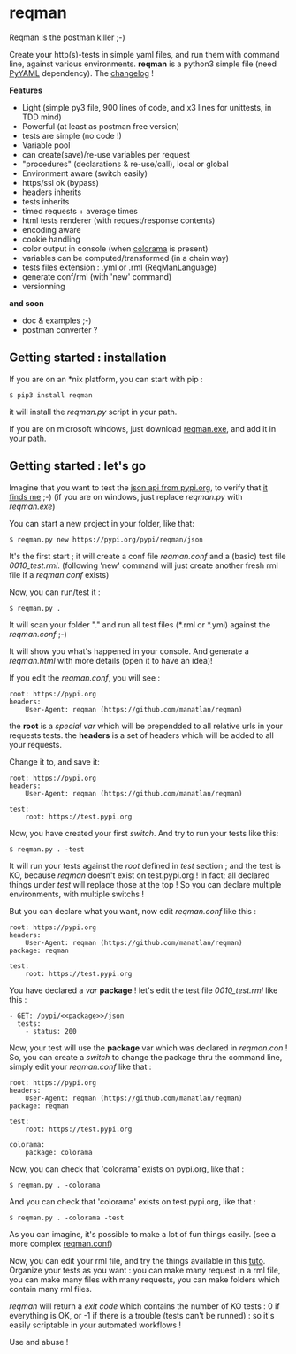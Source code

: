 # reqman
Reqman is the postman killer ;-)

Create your http(s)-tests in simple yaml files, and run them with command line, against various environments.
**reqman** is a python3 simple file (need [PyYAML](https://pypi.org/project/PyYAML/) dependency). The [changelog](https://github.com/manatlan/reqman/blob/master/changelog) !

**Features**
   * Light (simple py3 file, 900 lines of code, and x3 lines for unittests, in TDD mind)
   * Powerful (at least as postman free version)
   * tests are simple (no code !)
   * Variable pool
   * can create(save)/re-use variables per request
   * "procedures" (declarations & re-use/call), local or global
   * Environment aware (switch easily)
   * https/ssl ok (bypass)
   * headers inherits
   * tests inherits
   * timed requests + average times
   * html tests renderer (with request/response contents)
   * encoding aware
   * cookie handling
   * color output in console (when [colorama](https://pypi.org/project/colorama/) is present)
   * variables can be computed/transformed (in a chain way)
   * tests files extension : .yml or .rml (ReqManLanguage)
   * generate conf/rml (with 'new' command)
   * versionning

**and soon**
   * doc & examples ;-)
   * postman converter ?

## Getting started : installation

If you are on an *nix platform, you can start with pip :

    $ pip3 install reqman
it will install the _reqman.py_ script in your path.

If you are on microsoft windows, just download [reqman.exe](https://github.com/manatlan/reqman/tree/master/dist/reqman.exe), and add it in your path.

## Getting started : let's go

Imagine that you want to test the [json api from pypi.org](https://wiki.python.org/moin/PyPIJSON), to verify that [it finds me](https://pypi.org/pypi/reqman/json) ;-)
(if you are on windows, just replace _reqman.py_ with _reqman.exe_)

You can start a new project in your folder, like that:

    $ reqman.py new https://pypi.org/pypi/reqman/json
It's the first start ; it will create a conf file _reqman.conf_ and a (basic) test file _0010_test.rml_.
(following 'new' command will just create another fresh rml file if a _reqman.conf_ exists)

Now, you can run/test it :

    $ reqman.py .
It will scan your folder "." and run all test files (*.rml or *.yml) against the _reqman.conf_ ;-)

It will show you what's happened in your console. And generate a _reqman.html_ with more details (open it to have an idea)!

If you edit the _reqman.conf_, you will see :

    root: https://pypi.org
    headers:
        User-Agent: reqman (https://github.com/manatlan/reqman)

the **root** is a _special var_ which will be prependded to all relative urls in your requests tests.
the **headers** is a set of headers which will be added to all your requests.

Change it to, and save it:

    root: https://pypi.org
    headers:
        User-Agent: reqman (https://github.com/manatlan/reqman)
    
    test:
        root: https://test.pypi.org

Now, you have created your first _switch_. And try to run your tests like this:

    $ reqman.py . -test
It will run your tests against the _root_ defined in _test_ section ; and the test is KO, because _reqman_ doesn't exist on test.pypi.org !
In fact; all declared things under _test_ will replace those at the top ! So you can declare multiple environments, with multiple switchs ! 

But you can declare what you want, now edit _reqman.conf_ like this :

    root: https://pypi.org
    headers:
        User-Agent: reqman (https://github.com/manatlan/reqman)
    package: reqman
    
    test:
        root: https://test.pypi.org

You have declared a _var_ **package** ! let's edit the test file _0010_test.rml_ like this :

    - GET: /pypi/<<package>>/json
      tests:
        - status: 200

Now, your test will use the **package** var which was declared in _reqman.con_ ! So, you can create a _switch_ to change the package thru the command line, simply edit your _reqman.conf_ like that :

    root: https://pypi.org
    headers:
        User-Agent: reqman (https://github.com/manatlan/reqman)
    package: reqman

    test:
        root: https://test.pypi.org

    colorama:
        package: colorama

Now, you can check that 'colorama' exists on pypi.org, like that :

    $ reqman.py . -colorama
And you can check that 'colorama' exists on test.pypi.org, like that :

    $ reqman.py . -colorama -test

As you can imagine, it's possible to make a lot of fun things easily. (see a more complex [reqman.conf](https://github.com/manatlan/reqman/blob/master/examples/reqman.conf))


Now, you can edit your rml file, and try the things available in this [tuto](https://github.com/manatlan/reqman/blob/master/examples/tuto.yml).
Organize your tests as you want : you can make many request in a rml file, you can make many files with many requests, you can make folders which contain many rml files.

_reqman_ will return a _exit code_ which contains the number of KO tests : 0 if everything is OK, or -1 if there is a trouble (tests can't be runned) : so it's easily scriptable in your automated workflows !

Use and abuse !


